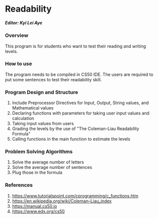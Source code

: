 # Readability
##### Editor: Kyi Lei Aye

### Overview
This program is for students who want to test their reading and writing levels.

### How to use
The program needs to be compiled in CS50 IDE.
The users are required to put some sentences to test their readability skill.

### Program Design and Structure
1. Include Preprocessor Directives for Input, Output, String values, and Mathematical values
2. Declaring functions with parameters for taking user input values and calculation
3. Taking input values from users 
4. Grading the levels by the use of "The Coleman-Liau Readability Formula"
5. Calling functions in the main function to estimate the levels

### Problem Solving Algorithms
1. Solve the average number of letters
2. Solve the average number of sentences
3. Plug those in the formula

### References
1. https://www.tutorialspoint.com/cprogramming/c_functions.htm
2. https://en.wikipedia.org/wiki/Coleman–Liau_index
3. https://manual.cs50.io
4. https://www.edx.org/cs50
